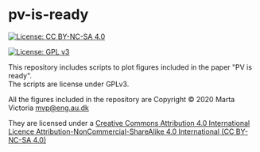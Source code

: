 # pv-is-ready

[![License: CC BY-NC-SA 4.0](https://img.shields.io/badge/License-CC%20BY--NC--SA%204.0-lightgrey.svg)](https://creativecommons.org/licenses/by-nc-sa/4.0/)

[![License: GPL v3](https://img.shields.io/badge/License-GPLv3-blue.svg)](https://www.gnu.org/licenses/gpl-3.0)

This repository includes scripts to plot figures included in the paper "PV is ready".  
The scripts are license under GPLv3. 

All the figures included in the repository are Copyright © 2020 Marta Victoria <mvp@eng.au.dk>

They are licensed under a [Creative Commons Attribution 4.0 International Licence Attribution-NonCommercial-ShareAlike 4.0 International (CC BY-NC-SA 4.0)](https://creativecommons.org/licenses/by-nc-sa/4.0/)
